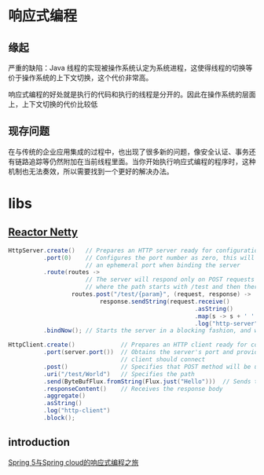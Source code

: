 
# 响应式编程

## 缘起

严重的缺陷：Java 线程的实现被操作系统认定为系统进程，这使得线程的切换等价于操作系统的上下文切换，这个代价非常高。

响应式编程的好处就是执行的代码和执行的线程是分开的。因此在操作系统的层面上，上下文切换的代价比较低

## 现存问题

在与传统的企业应用集成的过程中，也出现了很多新的问题，像安全认证、事务还有链路追踪等仍然附加在当前线程里面。当你开始执行响应式编程的程序时，这种机制也无法奏效，所以需要找到一个更好的解决办法。

# libs


## [Reactor Netty](https://github.com/reactor/reactor-netty)

```java
HttpServer.create()   // Prepares an HTTP server ready for configuration
          .port(0)    // Configures the port number as zero, this will let the system pick up
                      // an ephemeral port when binding the server
          .route(routes ->
                      // The server will respond only on POST requests
                      // where the path starts with /test and then there is path parameter
                  routes.post("/test/{param}", (request, response) ->
                          response.sendString(request.receive()
                                                     .asString()
                                                     .map(s -> s + ' ' + request.param("param") + '!')
                                                     .log("http-server"))))
          .bindNow(); // Starts the server in a blocking fashion, and waits for it to finish its initialization
```

```java
HttpClient.create()             // Prepares an HTTP client ready for configuration
          .port(server.port())  // Obtains the server's port and provides it as a port to which this
                                // client should connect
          .post()               // Specifies that POST method will be used
          .uri("/test/World")   // Specifies the path
          .send(ByteBufFlux.fromString(Flux.just("Hello")))  // Sends the request body
          .responseContent()    // Receives the response body
          .aggregate()
          .asString()
          .log("http-client")
          .block();
```

## introduction
[Spring 5与Spring cloud的响应式编程之旅](https://www.jdon.com/49561)